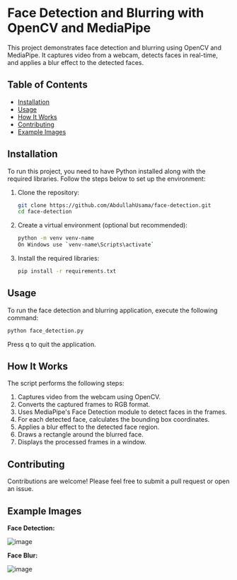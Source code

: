# Face Detection and Blurring with OpenCV and MediaPipe

This project demonstrates face detection and blurring using OpenCV and MediaPipe. It captures video from a webcam, detects faces in real-time, and applies a blur effect to the detected faces.

## Table of Contents
- [Installation](#installation)
- [Usage](#usage)
- [How It Works](#how-it-works)
- [Contributing](#contributing)
- [Example Images](#Example-Images)

## Installation

To run this project, you need to have Python installed along with the required libraries. Follow the steps below to set up the environment:

1. Clone the repository:
    ```sh
    git clone https://github.com/AbdullahUsama/face-detection.git
    cd face-detection
    ```

2. Create a virtual environment (optional but recommended):
    ```sh
    python -m venv venv-name
    On Windows use `venv-name\Scripts\activate`
    ```

3. Install the required libraries:
    ```sh
    pip install -r requirements.txt
    ```

## Usage

To run the face detection and blurring application, execute the following command:

```sh
python face_detection.py
```
Press q to quit the application.

## How It Works
The script performs the following steps:

1. Captures video from the webcam using OpenCV.
2. Converts the captured frames to RGB format.
3. Uses MediaPipe's Face Detection module to detect faces in the frames.
4. For each detected face, calculates the bounding box coordinates.
5. Applies a blur effect to the detected face region.
6. Draws a rectangle around the blurred face.
7. Displays the processed frames in a window.

## Contributing
Contributions are welcome! Please feel free to submit a pull request or open an issue.

## Example Images

**Face Detection:**

![image](https://github.com/user-attachments/assets/b5ddd636-178b-4f43-a871-eaa341659571)

**Face Blur:**

![image](https://github.com/user-attachments/assets/8a82dfc0-2491-4373-9a8c-cab6e0f81f81)

   
